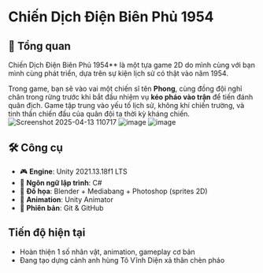 # Chiến Dịch Điện Biên Phủ 1954 
## 🧭 Tổng quan
Chiến Dịch Điện Biên Phủ 1954** là một tựa game 2D do mình cùng với bạn mình cùng phát triển, dựa trên sự kiện lịch sử có thật vào năm 1954.

Trong game, bạn sẽ vào vai một chiến sĩ tên **Phong**, cùng đồng đội nghỉ chân trong rừng trước khi bắt đầu nhiệm vụ **kéo pháo vào trận** để tiến đánh quân địch. Game tập trung vào yếu tố lịch sử, không khí chiến trường, và tinh thần chiến đấu của quân đội ta thời kỳ kháng chiến.
![Screenshot 2025-04-13 110717](https://github.com/user-attachments/assets/63ff3686-3c54-4cd3-9f79-0926a0e18ee9)
![image](https://github.com/user-attachments/assets/8dee7f5d-43fc-4e1e-be3f-46ea80cd69b4)
![image](https://github.com/user-attachments/assets/f73908bc-325d-4369-bdfa-72a9a20f1a19)
## 🛠️ Công cụ
- 🎮 **Engine**: Unity 2021.13.18f1 LTS
- 🧠 **Ngôn ngữ lập trình**: C#
- 🎨 **Đồ họa**: Blender + Mediabang  + Photoshop (sprites 2D)
- 🌲 **Animation**: Unity Animator
- 🔄 **Phiên bản**: Git & GitHub
## Tiến độ hiện tại
- Hoàn thiện 1 số nhân vật, animation, gameplay cơ bản
- Đang tạo dựng cảnh anh hùng Tô Vĩnh Diện xả thân chèn pháo
